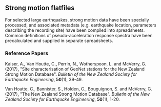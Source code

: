 ## Strong motion flatfiles

For selected large earthquakes, strong motion data have been specially processed, and associated metadata (e.g. earthquake location, parameters describing the recording site) have been compiled into spreadsheets. Common definitions of pseudo-acceleration response spectra have been precalculated and supplied in separate spreadsheets.

### Reference Papers

Kaiser, A., Van Houtte, C., Perrin, N., Wotherspoon, L. and McVerry, G. (2017), "Site characterisation of GeoNet stations for the New Zealand Strong Motion Database".  *Bulletin of the New Zealand Society for Earthquake Engineering*, **50**(1), 39-49.

Van Houtte, C., Bannister, S., Holden, C., Bouguignon, S. and McVerry, G. (2017), "The New Zealand Strong Motion Database". *Bulletin of the New Zealand Society for Earthquake Engineering*, **50**(1), 1-20.

